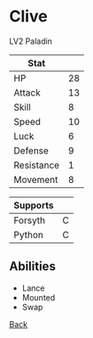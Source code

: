 # Clive

LV2 Paladin

| Stat       | <!-- --> |
| ---------- | -------- |
| HP         | 28       |
| Attack     | 13       |
| Skill      | 8        |
| Speed      | 10       |
| Luck       | 6        |
| Defense    | 9        |
| Resistance | 1        |
| Movement   | 8        |

| Supports | <!-- --> |
| -------- | -------- |
| Forsyth  | C        |
| Python   | C        |

## Abilities

- Lance
- Mounted
- Swap

[Back](README.md)
